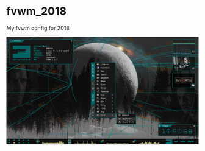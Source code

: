 # fvwm_2018
My fvwm config for 2018

![](https://github.com/phleagol/fvwm_2018/raw/master/screenshot.png)
